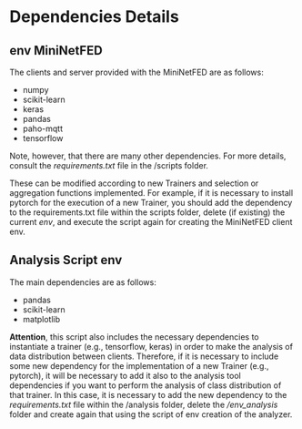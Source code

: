 # Dependencies Details

## env MiniNetFED

The clients and server provided with the MiniNetFED are as follows:

- numpy
- scikit-learn
- keras
- pandas
- paho-mqtt
- tensorflow

Note, however, that there are many other dependencies. For more details, consult the _requirements.txt_ file in the /scripts folder.

These can be modified according to new Trainers and selection or aggregation functions implemented. For example, if it is necessary to install pytorch for the execution of a new Trainer, you should add the dependency to the requirements.txt file within the scripts folder, delete (if existing) the current _env_, and execute the script again for creating the MiniNetFED client env.

## Analysis Script env

The main dependencies are as follows:

- pandas
- scikit-learn
- matplotlib

**Attention**, this script also includes the necessary dependencies to instantiate a trainer (e.g., tensorflow, keras) in order to make the analysis of data distribution between clients. Therefore, if it is necessary to include some new dependency for the implementation of a new Trainer (e.g., pytorch), it will be necessary to add it also to the analysis tool dependencies if you want to perform the analysis of class distribution of that trainer. In this case, it is necessary to add the new dependency to the _requirements.txt_ file within the /analysis folder, delete the _/env_analysis_ folder and create again that using the script of env creation of the analyzer.